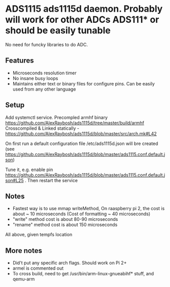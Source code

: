 #  ADS1115 ads1115d daemon.  Probably will work for other ADCs ADS111* or should be easily tunable
No need for funcky libraries to do ADC.

## Features
- Microseconds resolution timer
- No insane busy loops
- Maintains either text or binary files for configure pins. Can be easily used from any other language

## Setup
Add systemctl service. 
Precompled armhf binary https://github.com/AlexRaybosh/ads1115d/tree/master/build/armhf
Crosscompiled & Linked statically - https://github.com/AlexRaybosh/ads1115d/blob/master/src/arch.mk#L42

On first run a default configuration file /etc/ads1115d.json will bre created (see https://github.com/AlexRaybosh/ads1115d/blob/master/ads1115.conf.default.json)


Tune it, e.g. enable pin https://github.com/AlexRaybosh/ads1115d/blob/master/ads1115.conf.default.json#L25 .
Then restart the service

## Notes
- Fastest way is to use mmap writeMethod, On raaspberry pi 2, the cost is about ~ 10 microseconds (Cost of formatting ~ 40 microseconds)
- "write" method cost is about 80-90 microseconds
- "rename" method cost is about 150 microseconds

All above, given tempfs location



## More notes
- Did't put any specific arch flags. Should work on Pi 2+
- armel is commented out
- To cross build, need to get /usr/bin/arm-linux-gnueabihf* stuff, and qemu-arm
